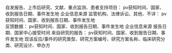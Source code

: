 自发报告、上市后研究、文献、重点监测、患者支持项目：    pv获知时间、国家、收到报告日期、事件发生地      企业信息来源
监管机构、法律诉讼、其他、不详：                     pv获知时间、国家、收到报告日期、事件发生地      
反馈数据：                                       pv获知时间、国家、收到报告日期、事件发生地      企业信息来源   报告日期、国家中心接受时间
来自研究的报告：                                  pv获知时间、国家、收到报告日期、事件发生地                    现该反应/事件的研究类型、研究方案编号、研究方案名称、临床研究分类、研究设计、申办方